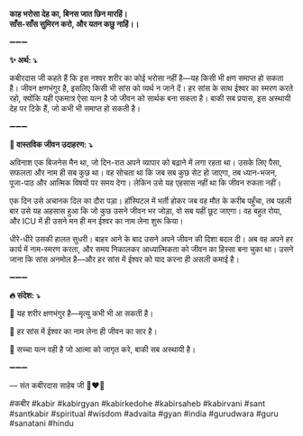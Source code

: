 **काह भरोसा देह का, बिनस जात छिन मारहिं। \
साँस-साँस सुमिरन करो, और यतन कछु नाहिं।।**

➖➖➖

**✨ अर्थ: ⤵**

कबीरदास जी कहते हैं कि इस नश्वर शरीर का कोई भरोसा नहीं है—यह किसी भी क्षण समाप्त हो सकता है।
जीवन क्षणभंगुर है, इसलिए किसी भी सांस को व्यर्थ न जाने दें। हर सांस के साथ ईश्वर का स्मरण करते रहो, क्योंकि यही एकमात्र ऐसा यत्न है जो जीवन को सार्थक बना सकता है। बाकी सब प्रयास, इस अस्थायी देह पर टिके हैं, जो कभी भी समाप्त हो सकती है।

➖➖➖

**🌾 वास्तविक जीवन उदाहरण: ⤵**

अविनाश एक बिजनेस मैन था, जो दिन-रात अपने व्यापार को बढ़ाने में लगा रहता था। उसके लिए पैसा, सफलता और नाम ही सब कुछ था। वह सोचता था कि जब सब कुछ सेट हो जाएगा, तब ध्यान-भजन, पूजा-पाठ और आत्मिक विषयों पर समय देगा। लेकिन उसे यह एहसास नहीं था कि जीवन रुकता नहीं।

एक दिन उसे अचानक दिल का दौरा पड़ा। हॉस्पिटल में भर्ती होकर जब वह मौत के करीब पहुँचा, तब पहली बार उसे यह अहसास हुआ कि जो कुछ उसने जीवन भर जोड़ा, वो सब यहीं छूट जाएगा। वह बहुत रोया, और ICU में ही उसने मन ही मन ईश्वर का नाम लेना शुरू किया।

धीरे-धीरे उसकी हालत सुधरी। बाहर आने के बाद उसने अपने जीवन की दिशा बदल दी। अब वह अपने हर कार्य में नाम-स्मरण करता, और समय निकालकर आध्यात्मिकता को जीवन का हिस्सा बना चुका था। उसने जाना कि सांस अनमोल है—और हर सांस में ईश्वर को याद करना ही असली कमाई है।

➖➖➖

**🔥 संदेश: ⤵**

📌 यह शरीर क्षणभंगुर है—मृत्यु कभी भी आ सकती है।

📌 हर सांस में ईश्वर का नाम लेना ही जीवन का सार है।

📌 सच्चा यत्न वही है जो आत्मा को जागृत करे, बाकी सब अस्थायी है।

➖➖➖

— संत कबीरदास साहेब जी 🙏❤️💯

#कबीर #kabir #kabirgyan #kabirkedohe #kabirsaheb #kabirvani #sant #santkabir #spiritual #wisdom #advaita #gyan #india #gurudwara #guru #sanatani #hindu
